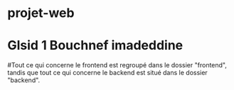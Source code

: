 # projet-web
# Glsid 1 Bouchnef imadeddine
#Tout ce qui concerne le frontend est regroupé dans le dossier "frontend", tandis que tout ce qui concerne le backend est situé dans le dossier "backend".
